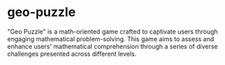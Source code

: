 # geo-puzzle
"Geo Puzzle" is a math-oriented game crafted to captivate users through engaging mathematical problem-solving. This game aims to assess and enhance users' mathematical comprehension through a series of diverse challenges presented across different levels.
